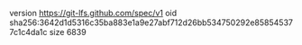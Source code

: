 version https://git-lfs.github.com/spec/v1
oid sha256:3642d1d5316c35ba883e1a9e27abf712d26bb534750292e858545377c1c4da1c
size 6839
